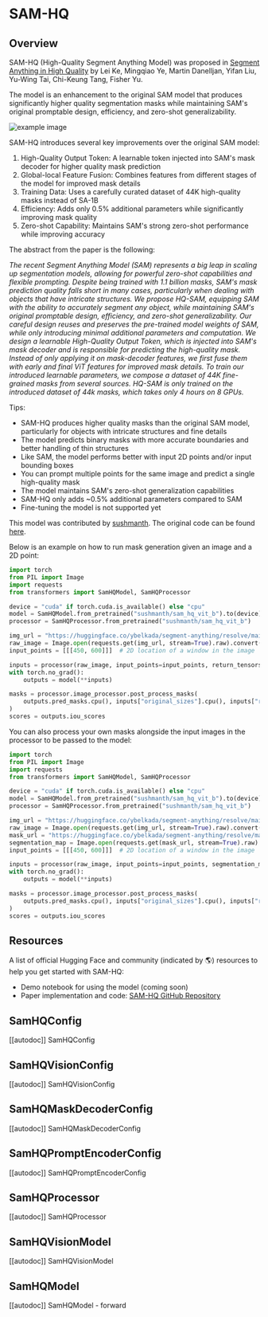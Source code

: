 # SAM-HQ

## Overview

SAM-HQ (High-Quality Segment Anything Model) was proposed in [Segment Anything in High Quality](https://arxiv.org/pdf/2306.01567.pdf) by Lei Ke, Mingqiao Ye, Martin Danelljan, Yifan Liu, Yu-Wing Tai, Chi-Keung Tang, Fisher Yu.

The model is an enhancement to the original SAM model that produces significantly higher quality segmentation masks while maintaining SAM's original promptable design, efficiency, and zero-shot generalizability.

![example image](https://huggingface.co/datasets/huggingface/documentation-images/resolve/main/transformers/model_doc/sam-output.png)


SAM-HQ introduces several key improvements over the original SAM model:

1. High-Quality Output Token: A learnable token injected into SAM's mask decoder for higher quality mask prediction
2. Global-local Feature Fusion: Combines features from different stages of the model for improved mask details
3. Training Data: Uses a carefully curated dataset of 44K high-quality masks instead of SA-1B
4. Efficiency: Adds only 0.5% additional parameters while significantly improving mask quality
5. Zero-shot Capability: Maintains SAM's strong zero-shot performance while improving accuracy

The abstract from the paper is the following:

*The recent Segment Anything Model (SAM) represents a big leap in scaling up segmentation models, allowing for powerful zero-shot capabilities and flexible prompting. Despite being trained with 1.1 billion masks, SAM's mask prediction quality falls short in many cases, particularly when dealing with objects that have intricate structures. We propose HQ-SAM, equipping SAM with the ability to accurately segment any object, while maintaining SAM's original promptable design, efficiency, and zero-shot generalizability. Our careful design reuses and preserves the pre-trained model weights of SAM, while only introducing minimal additional parameters and computation. We design a learnable High-Quality Output Token, which is injected into SAM's mask decoder and is responsible for predicting the high-quality mask. Instead of only applying it on mask-decoder features, we first fuse them with early and final ViT features for improved mask details. To train our introduced learnable parameters, we compose a dataset of 44K fine-grained masks from several sources. HQ-SAM is only trained on the introduced dataset of 44k masks, which takes only 4 hours on 8 GPUs.*

Tips:

- SAM-HQ produces higher quality masks than the original SAM model, particularly for objects with intricate structures and fine details
- The model predicts binary masks with more accurate boundaries and better handling of thin structures
- Like SAM, the model performs better with input 2D points and/or input bounding boxes
- You can prompt multiple points for the same image and predict a single high-quality mask
- The model maintains SAM's zero-shot generalization capabilities
- SAM-HQ only adds ~0.5% additional parameters compared to SAM
- Fine-tuning the model is not supported yet

This model was contributed by [sushmanth](https://huggingface.co/sushmanth).
The original code can be found [here](https://github.com/SysCV/SAM-HQ).

Below is an example on how to run mask generation given an image and a 2D point:

```python
import torch
from PIL import Image
import requests
from transformers import SamHQModel, SamHQProcessor

device = "cuda" if torch.cuda.is_available() else "cpu"
model = SamHQModel.from_pretrained("sushmanth/sam_hq_vit_b").to(device)
processor = SamHQProcessor.from_pretrained("sushmanth/sam_hq_vit_b")

img_url = "https://huggingface.co/ybelkada/segment-anything/resolve/main/assets/car.png"
raw_image = Image.open(requests.get(img_url, stream=True).raw).convert("RGB")
input_points = [[[450, 600]]]  # 2D location of a window in the image

inputs = processor(raw_image, input_points=input_points, return_tensors="pt").to(device)
with torch.no_grad():
    outputs = model(**inputs)

masks = processor.image_processor.post_process_masks(
    outputs.pred_masks.cpu(), inputs["original_sizes"].cpu(), inputs["reshaped_input_sizes"].cpu()
)
scores = outputs.iou_scores
```

You can also process your own masks alongside the input images in the processor to be passed to the model:

```python
import torch
from PIL import Image
import requests
from transformers import SamHQModel, SamHQProcessor

device = "cuda" if torch.cuda.is_available() else "cpu"
model = SamHQModel.from_pretrained("sushmanth/sam_hq_vit_b").to(device)
processor = SamHQProcessor.from_pretrained("sushmanth/sam_hq_vit_b")

img_url = "https://huggingface.co/ybelkada/segment-anything/resolve/main/assets/car.png"
raw_image = Image.open(requests.get(img_url, stream=True).raw).convert("RGB")
mask_url = "https://huggingface.co/ybelkada/segment-anything/resolve/main/assets/car.png"
segmentation_map = Image.open(requests.get(mask_url, stream=True).raw).convert("1")
input_points = [[[450, 600]]]  # 2D location of a window in the image

inputs = processor(raw_image, input_points=input_points, segmentation_maps=segmentation_map, return_tensors="pt").to(device)
with torch.no_grad():
    outputs = model(**inputs)

masks = processor.image_processor.post_process_masks(
    outputs.pred_masks.cpu(), inputs["original_sizes"].cpu(), inputs["reshaped_input_sizes"].cpu()
)
scores = outputs.iou_scores
```


## Resources

A list of official Hugging Face and community (indicated by 🌎) resources to help you get started with SAM-HQ:

- Demo notebook for using the model (coming soon)
- Paper implementation and code: [SAM-HQ GitHub Repository](https://github.com/SysCV/SAM-HQ)

## SamHQConfig

[[autodoc]] SamHQConfig

## SamHQVisionConfig

[[autodoc]] SamHQVisionConfig

## SamHQMaskDecoderConfig

[[autodoc]] SamHQMaskDecoderConfig

## SamHQPromptEncoderConfig

[[autodoc]] SamHQPromptEncoderConfig

## SamHQProcessor

[[autodoc]] SamHQProcessor

## SamHQVisionModel

[[autodoc]] SamHQVisionModel


## SamHQModel

[[autodoc]] SamHQModel
    - forward